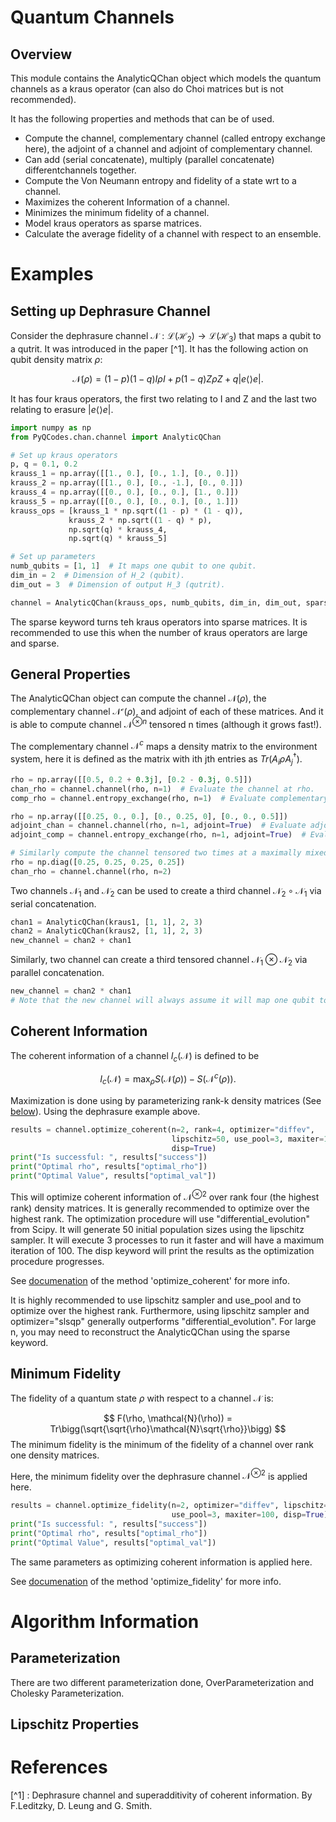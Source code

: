 Quantum Channels
==================

Overview
--------

This module contains the AnalyticQChan object which models the quantum channels as a kraus operator (can also do Choi matrices but is not recommended).

It has the following properties and methods that can be of used.

- Compute the channel, complementary channel (called entropy exchange here), the adjoint of a channel and adjoint of complementary channel.
- Can add (serial concatenate), multiply (parallel concatenate) differentchannels together.
- Compute the Von Neumann entropy and fidelity of a state wrt to a channel.
- Maximizes the coherent Information of a channel.
- Minimizes the minimum fidelity of a channel.
- Model kraus operators as sparse matrices.
- Calculate the average fidelity of a channel with respect to an ensemble.



Examples
========
Setting up Dephrasure Channel
-----------------------------
Consider the dephrasure channel $\mathcal{N} : \mathcal{L}(\mathcal{H_2}) 
\rightarrow \mathcal{L}(\mathcal{H_3})$ that maps a qubit to a qutrit. It was
 introduced in the paper [^1]. It has the following action on qubit density 
 matrix $\rho$:
 
 $$
 \mathcal{N}(\rho) = (1 - p)(1 - q) I \rho I + p(1 - q)Z \rho Z + q |e\langle
  \rangle e|.
 $$
 
 It has four kraus operators, the first two relating to I and Z and the last 
 two relating to erasure $|e\langle\rangle e|$.
 
 ```python
import numpy as np
from PyQCodes.chan.channel import AnalyticQChan
 
# Set up kraus operators
p, q = 0.1, 0.2
krauss_1 = np.array([[1., 0.], [0., 1.], [0., 0.]])
krauss_2 = np.array([[1., 0.], [0., -1.], [0., 0.]])
krauss_4 = np.array([[0., 0.], [0., 0.], [1., 0.]])
krauss_5 = np.array([[0., 0.], [0., 0.], [0., 1.]])
krauss_ops = [krauss_1 * np.sqrt((1 - p) * (1 - q)),
              krauss_2 * np.sqrt((1 - q) * p),
              np.sqrt(q) * krauss_4,
              np.sqrt(q) * krauss_5]

# Set up parameters
numb_qubits = [1, 1]  # It maps one qubit to one qubit.
dim_in = 2  # Dimension of H_2 (qubit).
dim_out = 3  # Dimension of output H_3 (qutrit).

channel = AnalyticQChan(krauss_ops, numb_qubits, dim_in, dim_out, sparse=False)
```

The sparse keyword turns teh kraus operators into sparse matrices. It is recommended to use this when the number of kraus operators are large and sparse.


General Properties
------------------
The AnalyticQChan object can compute the channel $\mathcal{N}(\rho)$, the complementary channel $\mathcal{N^c}(\rho)$, and adjoint of each of these 
matrices. And it is able to compute channel $\mathcal{N}^{\otimes n}$ tensored n times (although it grows fast!).

The complementary channel $\mathcal{N}^c$ maps a density matrix to the environment system, here it is defined as the matrix with ith jth entries as 
$Tr(A_i \rho A_j^\dagger).$  

```python
rho = np.array([[0.5, 0.2 + 0.3j], [0.2 - 0.3j, 0.5]])
chan_rho = channel.channel(rho, n=1)  # Evaluate the channel at rho.
comp_rho = channel.entropy_exchange(rho, n=1)  # Evaluate complementary channel.

rho = np.array([[0.25, 0., 0.], [0., 0.25, 0], [0., 0., 0.5]])
adjoint_chan = channel.channel(rho, n=1, adjoint=True)  # Evaluate adjoint channel.
adjoint_comp = channel.entropy_exchange(rho, n=1, adjoint=True)  # Evaluate adjoint of complementary channel

# Similarly compute the channel tensored two times at a maximally mixed state.
rho = np.diag([0.25, 0.25, 0.25, 0.25])
chan_rho = channel.channel(rho, n=2)
```

Two channels $\mathcal{N}_1$ and $\mathcal{N}_2$ can be used to create a third channel $\mathcal{N}_2 \circ \mathcal{N}_1$ via serial concatenation.
```python
chan1 = AnalyticQChan(kraus1, [1, 1], 2, 3)
chan2 = AnalyticQChan(kraus2, [1, 1], 2, 3)
new_channel = chan2 + chan1
```

Similarly, two channel can create a third tensored channel $\mathcal{N}_1 \otimes \mathcal{N}_2$ via parallel concatenation.
```python
new_channel = chan2 * chan1
# Note that the new channel will always assume it will map one qubit to one qubit.
```

Coherent Information
--------------------
The coherent information of a channel $I_c(\mathcal{N})$ is defined to be

$$
    I_c(\mathcal{N}) = \max_{\rho} S(\mathcal{N}(\rho)) - S(\mathcal{N}^c(\rho)).
$$

Maximization is done using by parameterizing rank-k density matrices (See 
[below](#parameterization)). Using the dephrasure example above.

```python
results = channel.optimize_coherent(n=2, rank=4, optimizer="diffev", 
                                    lipschitz=50, use_pool=3, maxiter=100, 
                                    disp=True)
print("Is successful: ", results["success"])
print("Optimal rho", results["optimal_rho"])
print("Optimal Value", results["optimal_val"])
```
This will optimize coherent information of $\mathcal{N}^{\otimes 2}$ over rank four (the highest rank) density matrices. It is generally recommended to
optimize over the highest rank. The optimization procedure will use "differential_evolution" from Scipy. It will generate 50 initial population 
sizes using the lipschitz sampler. It will execute 3 processes to run it faster and will have a maximum iteration of 100.
The disp keyword will print the results as the optimization procedure 
progresses.

See [documenation](PyQCodes/chan/channel.py) of the method 'optimize_coherent' for more info.

It is highly recommended to use lipschitz sampler and use_pool and to optimize over the highest rank.
Furthermore, using lipschitz sampler and optimizer="slsqp" generally outperforms "differential_evolution".
For large n, you may need to reconstruct the AnalyticQChan using the sparse keyword.


Minimum Fidelity
----------------
The fidelity of a quantum state $\rho$ with respect to a channel 
$\mathcal{N}$ is:

$$
 F(\rho, \mathcal{N}(\rho)) = Tr\bigg(\sqrt{\sqrt{\rho}\mathcal{N}\sqrt{\rho}}\bigg)
$$
The minimum fidelity is the minimum of the fidelity of a channel over rank one density matrices.

Here, the minimum fidelity over the dephrasure channel $\mathcal{N}^{\otimes 2}$ is applied here.

```python
results = channel.optimize_fidelity(n=2, optimizer="diffev", lipschitz=50, 
                                    use_pool=3, maxiter=100, disp=True)
print("Is successful: ", results["success"])
print("Optimal rho", results["optimal_rho"])
print("Optimal Value", results["optimal_val"])
```

The same parameters as optimizing coherent information is applied here.

See [documenation](PyQCodes/chan/channel.py) of the method 'optimize_fidelity' for more info.


Algorithm Information
=====================

Parameterization
----------------
There are two different parameterization done, OverParameterization and 
Cholesky Parameterization.


Lipschitz Properties
--------------------


References
==========
[^1] : Dephrasure channel and superadditivity of coherent information. By F.Leditzky, D. Leung and G. Smith.